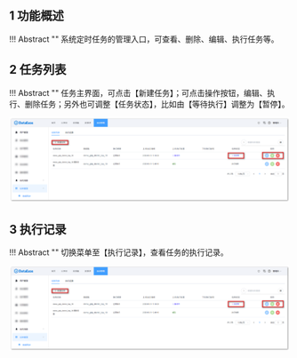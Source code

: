 ## 1 功能概述

!!! Abstract ""
	系统定时任务的管理入口，可查看、删除、编辑、执行任务等。
## 2 任务列表

!!! Abstract ""
	任务主界面，可点击【新建任务】；可点击操作按钮，编辑、执行、删除任务；另外也可调整【任务状态】，比如由【等待执行】调整为【暂停】。

![任务列表](../../img/system_management/任务列表.png)

## 3 执行记录

!!! Abstract ""
	切换菜单至【执行记录】，查看任务的执行记录。

![执行记录](../../img/system_management/执行记录.png)

